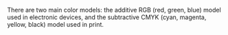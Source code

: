 There are two main color models: the additive RGB (red, green, blue) model used in electronic devices, and the subtractive CMYK (cyan, magenta, yellow, black) model used in print.